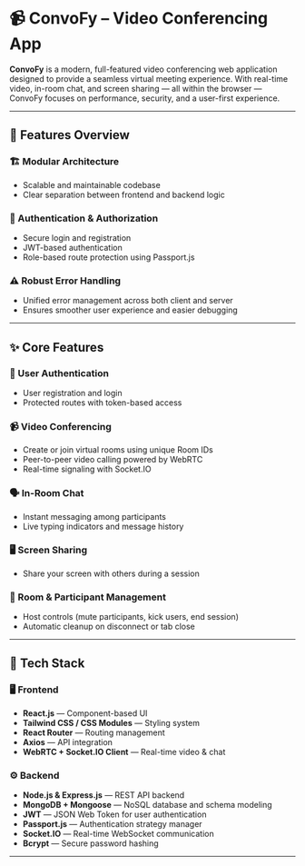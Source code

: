 # 📹 ConvoFy – Video Conferencing App

**ConvoFy** is a modern, full-featured video conferencing web application designed to provide a seamless virtual meeting experience. With real-time video, in-room chat, and screen sharing — all within the browser — ConvoFy focuses on performance, security, and a user-first experience.

---

## 🚀 Features Overview

### 🏗️ Modular Architecture  
- Scalable and maintainable codebase  
- Clear separation between frontend and backend logic  

### 🔐 Authentication & Authorization  
- Secure login and registration  
- JWT-based authentication  
- Role-based route protection using Passport.js  

### ⚠️ Robust Error Handling  
- Unified error management across both client and server  
- Ensures smoother user experience and easier debugging  

---

## ✨ Core Features

### 🔐 User Authentication  
- User registration and login  
- Protected routes with token-based access  

### 📹 Video Conferencing  
- Create or join virtual rooms using unique Room IDs  
- Peer-to-peer video calling powered by WebRTC  
- Real-time signaling with Socket.IO  

### 🗣️ In-Room Chat  
- Instant messaging among participants  
- Live typing indicators and message history  

### 🖥️ Screen Sharing  
- Share your screen with others during a session  

### 🧹 Room & Participant Management  
- Host controls (mute participants, kick users, end session)  
- Automatic cleanup on disconnect or tab close  

---

## 🧰 Tech Stack

### 🖥️ Frontend  
- **React.js** — Component-based UI  
- **Tailwind CSS / CSS Modules** — Styling system  
- **React Router** — Routing management  
- **Axios** — API integration  
- **WebRTC + Socket.IO Client** — Real-time video & chat  

### ⚙️ Backend  
- **Node.js & Express.js** — REST API backend  
- **MongoDB + Mongoose** — NoSQL database and schema modeling  
- **JWT** — JSON Web Token for user authentication  
- **Passport.js** — Authentication strategy manager  
- **Socket.IO** — Real-time WebSocket communication  
- **Bcrypt** — Secure password hashing  

---